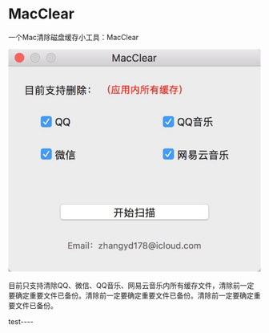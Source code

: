 # MacClear
一个Mac清除磁盘缓存小工具：MacClear

![image](https://github.com/zhangyandong/MacClear/blob/master/V1.0.png)

目前只支持清除QQ、微信、QQ音乐、网易云音乐内所有缓存文件，清除前一定要确定重要文件已备份。清除前一定要确定重要文件已备份。清除前一定要确定重要文件已备份。


test----